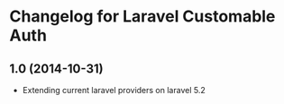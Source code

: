 # Changelog for Laravel Customable Auth

## 1.0 (2014-10-31)

- Extending current laravel providers on laravel 5.2